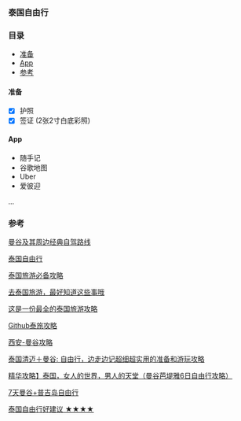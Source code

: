 ### 泰国自由行

### 目录
- [准备](#准备)
- [App](#App)
- [参考](#参考)

#### 准备

*   [x] 护照
*   [x] 签证 (2张2寸白底彩照)

#### App

- 随手记
- 谷歌地图
- Uber
- 爱彼迎

...

### 参考

[曼谷及其周边经典自驾路线](https://www.zhihu.com/question/19877055/answer/463943035)

[泰国自由行](https://www.zhihu.com/question/57190786/answer/156810778)

[泰国旅游必备攻略](https://www.jianshu.com/p/c1ffc5fb5053)

[去泰国旅游，最好知道这些事哦](https://www.jianshu.com/p/08ddaca6eebd)

[这是一份最全的泰国旅游攻略](https://zhuanlan.zhihu.com/p/32179511)

[Github泰旅攻略](https://github.com/sunfan314/ThailTrip/blob/master/Thail.md)

[西安-曼谷攻略](http://www.mafengwo.cn/i/10271882.html)

[泰国清迈＋曼谷: 自由行，边走边记超细超实用的准备和游玩攻略](https://www.jianshu.com/p/75ca454d4f35?utm_campaign=maleskine&utm_content=note&utm_medium=seo_notes&utm_source=recommendation)

[精华攻略】泰国，女人的世界，男人的天堂（曼谷芭堤雅6日自由行攻略）](https://www.jianshu.com/p/9b287e0247a7?utm_campaign=maleskine&utm_content=note&utm_medium=seo_notes&utm_source=recommendation)

[7天曼谷+普吉岛自由行](https://www.jianshu.com/p/b23279452e17?utm_campaign=maleskine&utm_content=note&utm_medium=seo_notes&utm_source=recommendation)

[泰国自由行好建议 ★★★★](https://www.zhihu.com/question/33977916)

